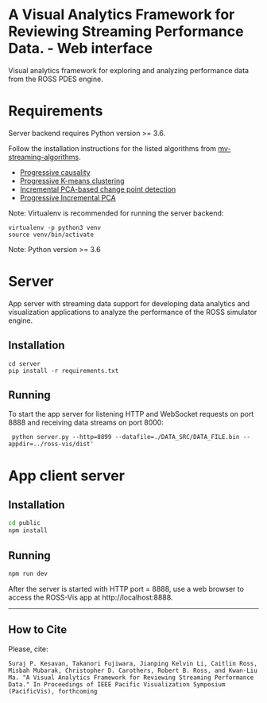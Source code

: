 # A Visual Analytics Framework for Reviewing Streaming Performance Data. - Web interface

Visual analytics framework for exploring and analyzing performance data from the ROSS PDES engine.

# Requirements
Server backend requires Python version >= 3.6.

Follow the installation instructions for the listed algorithms from [mv-streaming-algorithms](https://github.com/VIDILabs/mv-streaming-algorithms).

* [Progressive causality](https://github.com/VIDILabs/mv-streaming-algorithms/tree/master/causality/prog_causality)
* [Progressive K-means clustering](https://github.com/VIDILabs/mv-streaming-algorithms/tree/master/clustering/prog_kmeans)
* [Incremental PCA-based change point detection](https://github.com/VIDILabs/mv-streaming-algorithms/tree/master/cpd/ipca_aff_cpd)
* [Progressive Incremental PCA](https://github.com/VIDILabs/mv-streaming-algorithms/tree/master/cpd/ipca_aff_cpd)

Note: Virtualenv is recommended for running the server backend: 

```
virtualenv -p python3 venv
source venv/bin/activate
```

Note: Python version >= 3.6

# Server
App server with streaming data support for developing data analytics and visualization applications to analyze the performance of the ROSS simulator engine.

## Installation
```
cd server
pip install -r requirements.txt
```

## Running
To start the app server for listening HTTP and WebSocket requests on port 8888 and receiving data streams on port 8000:

```
 python server.py --http=8899 --datafile=./DATA_SRC/DATA_FILE.bin --appdir=../ross-vis/dist' 
```

# App client server

## Installation
``` bash
cd public
npm install
```

## Running
``` bash
npm run dev
```

After the server is started with HTTP port = 8888, use a web browser to access the ROSS-Vis app at http://localhost:8888.

******
How to Cite
-----
Please, cite:

~~~
Suraj P. Kesavan, Takanori Fujiwara, Jianping Kelvin Li, Caitlin Ross, Misbah Mubarak, Christopher D. Carothers, Robert B. Ross, and Kwan-Liu Ma. "A Visual Analytics Framework for Reviewing Streaming Performance Data." In Proceedings of IEEE Pacific Visualization Symposium (PacificVis), forthcoming
~~~